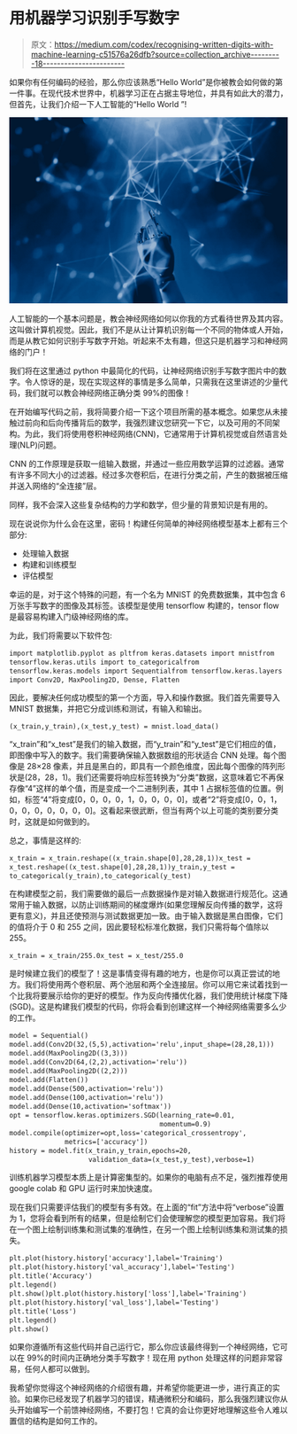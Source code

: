 # 用机器学习识别手写数字

> 原文：<https://medium.com/codex/recognising-written-digits-with-machine-learning-c51576a26dfb?source=collection_archive---------18----------------------->

如果你有任何编码的经验，那么你应该熟悉“Hello World”是你被教会如何做的第一件事。在现代技术世界中，机器学习正在占据主导地位，并具有如此大的潜力，但首先，让我们介绍一下人工智能的“Hello World ”!

![](img/ff24d400ed34fcfd896f116708ebee71.png)

人工智能的一个基本问题是，教会神经网络如何以你我的方式看待世界及其内容。这叫做计算机视觉。因此，我们不是从让计算机识别每一个不同的物体或人开始，而是从教它如何识别手写数字开始。听起来不太有趣，但这只是机器学习和神经网络的门户！

我们将在这里通过 python 中最简化的代码，让神经网络识别手写数字图片中的数字。令人惊讶的是，现在实现这样的事情是多么简单，只需我在这里讲述的少量代码，我们就可以教会神经网络正确分类 99%的图像！

在开始编写代码之前，我将简要介绍一下这个项目所需的基本概念。如果您从未接触过前向和后向传播背后的数学，我强烈建议您研究一下它，以及可用的不同架构。为此，我们将使用卷积神经网络(CNN)，它通常用于计算机视觉或自然语言处理(NLP)问题。

CNN 的工作原理是获取一组输入数据，并通过一些应用数学运算的过滤器。通常有许多不同大小的过滤器。经过多次卷积后，在进行分类之前，产生的数据被压缩并送入网络的“全连接”层。

同样，我不会深入这些复杂结构的力学和数学，但少量的背景知识是有用的。

现在说说你为什么会在这里，密码！构建任何简单的神经网络模型基本上都有三个部分:

*   处理输入数据
*   构建和训练模型
*   评估模型

幸运的是，对于这个特殊的问题，有一个名为 MNIST 的免费数据集，其中包含 6 万张手写数字的图像及其标签。该模型是使用 tensorflow 构建的，tensor flow 是最容易构建入门级神经网络的库。

为此，我们将需要以下软件包:

```
import matplotlib.pyplot as pltfrom keras.datasets import mnistfrom tensorflow.keras.utils import to_categoricalfrom tensorflow.keras.models import Sequentialfrom tensorflow.keras.layers import Conv2D, MaxPooling2D, Dense, Flatten
```

因此，要解决任何成功模型的第一个方面，导入和操作数据。我们首先需要导入 MNIST 数据集，并把它分成训练和测试，有输入和输出。

```
(x_train,y_train),(x_test,y_test) = mnist.load_data()
```

“x_train”和“x_test”是我们的输入数据，而“y_train”和“y_test”是它们相应的值，即图像中写入的数字。我们需要确保输入数据数组的形状适合 CNN 处理。每个图像是 28×28 像素，并且是黑白的，即具有一个颜色维度，因此每个图像的阵列形状是(28，28，1)。我们还需要将响应标签转换为“分类”数据，这意味着它不再保存像“4”这样的单个值，而是变成一个二进制列表，其中 1 占据标签值的位置。例如，标签“4”将变成[0，0，0，0，1，0，0，0，0]，或者“2”将变成[0，0，1，0，0，0，0，0，0，0]。这看起来很武断，但当有两个以上可能的类别要分类时，这就是如何做到的。

总之，事情是这样的:

```
x_train = x_train.reshape((x_train.shape[0],28,28,1))x_test = x_test.reshape((x_test.shape[0],28,28,1))y_train,y_test = to_categorical(y_train),to_categorical(y_test)
```

在构建模型之前，我们需要做的最后一点数据操作是对输入数据进行规范化。这通常用于输入数据，以防止训练期间的梯度爆炸(如果您理解反向传播的数学，这将更有意义)，并且还使预测与测试数据更加一致。由于输入数据是黑白图像，它们的值将介于 0 和 255 之间，因此要轻松标准化数据，我们只需将每个值除以 255。

```
x_train = x_train/255.0x_test = x_test/255.0
```

是时候建立我们的模型了！这是事情变得有趣的地方，也是你可以真正尝试的地方。我们将使用两个卷积层、两个池层和两个全连接层。你可以用它来试着找到一个比我将要展示给你的更好的模型。作为反向传播优化器，我们使用统计梯度下降(SGD)。这是构建我们模型的代码，你将会看到创建这样一个神经网络需要多么少的工作。

```
model = Sequential()
model.add(Conv2D(32,(5,5),activation='relu',input_shape=(28,28,1)))
model.add(MaxPooling2D((3,3)))
model.add(Conv2D(64,(2,2),activation='relu'))
model.add(MaxPooling2D((2,2)))
model.add(Flatten())
model.add(Dense(500,activation='relu'))
model.add(Dense(100,activation='relu'))
model.add(Dense(10,activation='softmax'))
opt = tensorflow.keras.optimizers.SGD(learning_rate=0.01,
                                      momentum=0.9)
model.compile(optimizer=opt,loss='categorical_crossentropy',
              metrics=['accuracy'])
history = model.fit(x_train,y_train,epochs=20,
                    validation_data=(x_test,y_test),verbose=1)
```

训练机器学习模型本质上是计算密集型的。如果你的电脑有点不足，强烈推荐使用 google colab 和 GPU 运行时来加快速度。

现在我们只需要评估我们的模型有多有效。在上面的“fit”方法中将“verbose”设置为 1，您将会看到所有的结果，但是绘制它们会使理解您的模型更加容易。我们将在一个图上绘制训练集和测试集的准确性，在另一个图上绘制训练集和测试集的损失。

```
plt.plot(history.history['accuracy'],label='Training')
plt.plot(history.history['val_accuracy'],label='Testing')
plt.title('Accuracy')
plt.legend()
plt.show()plt.plot(history.history['loss'],label='Training')
plt.plot(history.history['val_loss'],label='Testing')
plt.title('Loss')
plt.legend()
plt.show()
```

如果你遵循所有这些代码并自己运行它，那么你应该最终得到一个神经网络，它可以在 99%的时间内正确地分类手写数字！现在用 python 处理这样的问题非常容易，任何人都可以做到。

我希望你觉得这个神经网络的介绍很有趣，并希望你能更进一步，进行真正的实验。如果你已经发现了机器学习的错误，精通微积分和编码，那么我强烈建议你从头开始编写一个前馈神经网络，不要打包！它真的会让你更好地理解这些令人难以置信的结构是如何工作的。